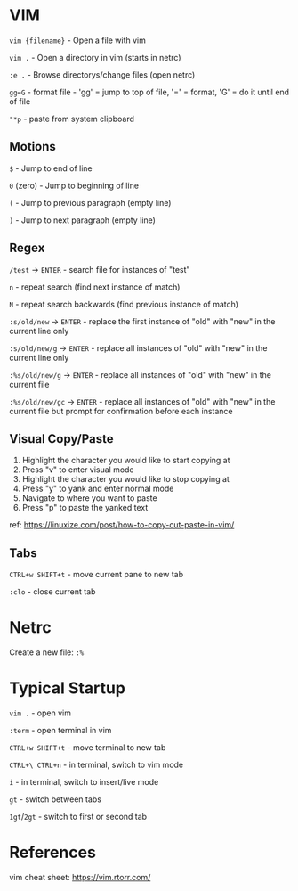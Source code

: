 # VIM

`vim {filename}` - Open a file with vim

`vim .` - Open a directory in vim (starts in netrc)

`:e .` - Browse directorys/change files (open netrc)

`gg=G` - format file - 'gg' = jump to top of file, '=' = format, 'G' = do it until end of file

`"*p` - paste from system clipboard

## Motions

`$` - Jump to end of line

`0` (zero) - Jump to beginning of line

`(` - Jump to previous paragraph (empty line)

`)` - Jump to next paragraph (empty line)

## Regex

`/test` -> `ENTER` - search file for instances of "test"

`n` - repeat search (find next instance of match)

`N` - repeat search backwards (find previous instance of match)

`:s/old/new` -> `ENTER` - replace the first instance of "old" with "new" in the current line only

`:s/old/new/g` -> `ENTER` - replace all instances of "old" with "new" in the current line only

`:%s/old/new/g` -> `ENTER` - replace all instances of "old" with "new" in the current file

`:%s/old/new/gc` -> `ENTER` - replace all instances of "old" with "new" in the current file but prompt for confirmation before each instance

## Visual Copy/Paste

1. Highlight the character you would like to start copying at
2. Press "v" to enter visual mode
3. Highlight the character you would like to stop copying at
4. Press "y" to yank and enter normal mode
5. Navigate to where you want to paste
6. Press "p" to paste the yanked text

ref: https://linuxize.com/post/how-to-copy-cut-paste-in-vim/

## Tabs

`CTRL+w SHIFT+t` - move current pane to new tab

`:clo` - close current tab

# Netrc

Create a new file: `:%`

# Typical Startup

`vim .` - open vim

`:term` - open terminal in vim

`CTRL+w SHIFT+t` - move terminal to new tab

`CTRL+\ CTRL+n` - in terminal, switch to vim mode

`i` - in terminal, switch to insert/live mode

`gt` - switch between tabs

`1gt`/`2gt` - switch to first or second tab

# References

vim cheat sheet: https://vim.rtorr.com/
